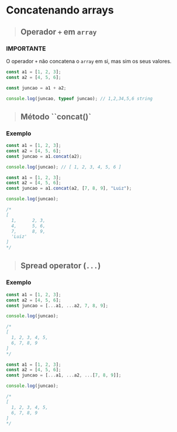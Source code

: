 # Concatenando arrays

> ## Operador `+` em `array`

### **IMPORTANTE**

O operador `+` não concatena o `array` em si, mas sim os seus valores.

```js
const a1 = [1, 2, 3];
const a2 = [4, 5, 6];

const juncao = a1 + a2;

console.log(juncao, typeof juncao); // 1,2,34,5,6 string
```

> ## Método ``concat()`

### **Exemplo**

```js
const a1 = [1, 2, 3];
const a2 = [4, 5, 6];
const juncao = a1.concat(a2);

console.log(juncao); // [ 1, 2, 3, 4, 5, 6 ]
```

```js
const a1 = [1, 2, 3];
const a2 = [4, 5, 6];
const juncao = a1.concat(a2, [7, 8, 9], "Luiz");

console.log(juncao);

/*
[
  1,      2, 3,
  4,      5, 6,
  7,      8, 9,
  'Luiz'
]
*/
```

> ## Spread operator (`...`)

### Exemplo

```js
const a1 = [1, 2, 3];
const a2 = [4, 5, 6];
const juncao = [...a1, ...a2, 7, 8, 9];

console.log(juncao);

/* 
[
  1, 2, 3, 4, 5,
  6, 7, 8, 9
]
*/
```

```js
const a1 = [1, 2, 3];
const a2 = [4, 5, 6];
const juncao = [...a1, ...a2, ...[7, 8, 9]];

console.log(juncao);

/* 
[
  1, 2, 3, 4, 5,
  6, 7, 8, 9
]
*/
```